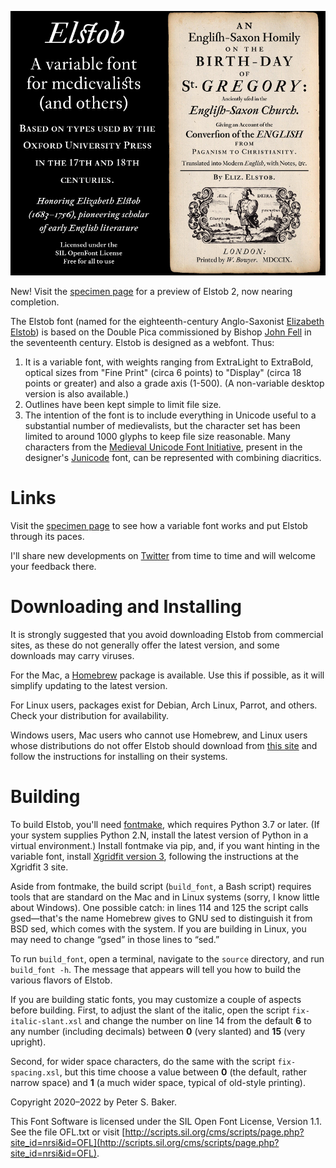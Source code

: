 ![Elstob Header](TitlePageFacsimile.jpg)

New! Visit the [specimen page](https://psb1558.github.io/Elstob-font/) for a preview of Elstob 2, now nearing completion.

The Elstob font (named for the eighteenth-century Anglo-Saxonist [Elizabeth Elstob](https://www.oxforddnb.com/view/10.1093/ref:odnb/9780198614128.001.0001/odnb-9780198614128-e-8761)) is based on the Double Pica commissioned by Bishop [John Fell](https://en.wikipedia.org/wiki/John_Fell_(bishop)) in the seventeenth century. Elstob is designed as a webfont. Thus:
1. It is a variable font, with weights ranging from ExtraLight to ExtraBold, optical sizes from "Fine Print" (circa 6 points) to "Display" (circa 18 points or greater) and also a grade axis (1-500). (A non-variable desktop version is also available.)
2. Outlines have been kept simple to limit file size.
4. The intention of the font is to include everything in Unicode useful to a substantial number of medievalists, but the character set has been limited to around 1000 glyphs to keep file size reasonable. Many characters from the [Medieval Unicode Font Initiative](https://skaldic.abdn.ac.uk/m.php?p=mufi), present in the designer's [Junicode](https://github.com/psb1558/Junicode-New/tree/master/legacy) font, can be represented with combining diacritics.

# Links

Visit the [specimen page](https://psb1558.github.io/Elstob-font/) to see how a variable font works and put Elstob through its paces.

I'll share new developments on [Twitter](https://twitter.com/InPbaker) from time to time and will welcome your feedback there.

# Downloading and Installing

It is strongly suggested that you avoid downloading Elstob from commercial sites,
as these do not generally offer the latest version, and some downloads may carry
viruses.

For the Mac, a [Homebrew](https://brew.sh/) package is available. Use this if
possible, as it will simplify updating to the latest version.

For Linux users, packages exist for Debian, Arch Linux, Parrot, and others. Check
your distribution for availability.

Windows users, Mac users who cannot use Homebrew, and Linux users whose distributions
do not offer Elstob should download from
[this site](https://github.com/psb1558/Elstob-font/releases/) and follow the
instructions for installing on their systems.

# Building

To build Elstob, you'll need [fontmake](https://github.com/googlefonts/fontmake), which requires
Python 3.7 or later. (If your system supplies Python 2.N, install the latest version of Python in 
a virtual environment.) Install fontmake via pip, and, if you want hinting in the variable font,
install [Xgridfit version 3](https://github.com/psb1558/xgridfit-3), following the instructions at
the Xgridfit 3 site.

Aside from fontmake, the build script (`build_font`, a Bash script) requires tools that are standard on the Mac and in Linux
systems (sorry, I know little about Windows). One possible catch: in lines 114 and 125 the script
calls gsed—that's the name Homebrew gives to GNU sed to distinguish it from BSD sed, which
comes with the system. If you are building in Linux, you may need to change “gsed” in those lines
to “sed.”

To run `build_font`, open a terminal, navigate to the `source` directory, and run `build_font -h`.
The message that appears will tell you  how to build the various flavors of Elstob.

If you are building static fonts, you may customize a couple of aspects before building. First, to adjust
the slant of the italic, open the script `fix-italic-slant.xsl` and change the number on line 14 from the
default **6** to any number (including decimals) between **0** (very slanted) and **15** (very upright).

Second, for wider space characters, do the same with the script `fix-spacing.xsl`, but this time choose
a value between **0** (the default, rather narrow space) and **1** (a much wider space, typical of
old-style printing).

Copyright 2020–2022 by Peter S. Baker.

This Font Software is licensed under the SIL Open Font License, Version 1.1. See the file OFL.txt or visit [http://scripts.sil.org/cms/scripts/page.php?site_id=nrsi&id=OFL](http://scripts.sil.org/cms/scripts/page.php?site_id=nrsi&id=OFL).
